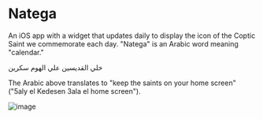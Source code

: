 # Natega
An iOS app with a widget that updates daily to display the icon of the Coptic Saint we commemorate each day. "Natega" is an Arabic word meaning "calendar."

خلي القديسين علي الهوم سكرين

The Arabic above translates to "keep the saints on your home screen" ("5aly el Kedesen 3ala el home screen").

![image](https://user-images.githubusercontent.com/83912435/209394314-1903fbea-5f14-4997-b235-02666dfe25a0.png)

